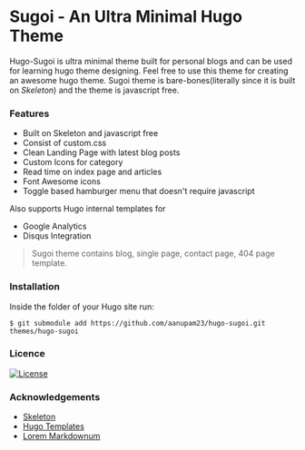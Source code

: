 # Sugoi - An Ultra Minimal Hugo Theme

Hugo-Sugoi is ultra minimal theme built for personal blogs and can be used for learning hugo theme designing. Feel free to use this theme for creating an awesome hugo theme.
Sugoi theme is bare-bones(literally since it is built on *Skeleton*) and the theme is javascript free. 

### Features
- Built on Skeleton and javascript free
- Consist of custom.css
- Clean Landing Page with latest blog posts
- Custom Icons for category
- Read time on index page and articles
- Font Awesome icons
- Toggle based hamburger menu that doesn't require javascript

Also supports Hugo internal templates for 
- Google Analytics
- Disqus Integration

> Sugoi theme contains blog, single page, contact page, 404 page template.


### Installation

Inside the folder of your Hugo site run:
```
$ git submodule add https://github.com/aanupam23/hugo-sugoi.git themes/hugo-sugoi
```

### Licence
[![License](https://img.shields.io/badge/license-MIT-green)](https://github.com/aanupam23/hugo-sugoi/blob/master/LICENSE)

### Acknowledgements
- [Skeleton](https://github.com/dhg/Skeleton/)
- [Hugo Templates](https://gohugo.io/templates)
- [Lorem Markdownum](https://jaspervdj.be/lorem-markdownum/)